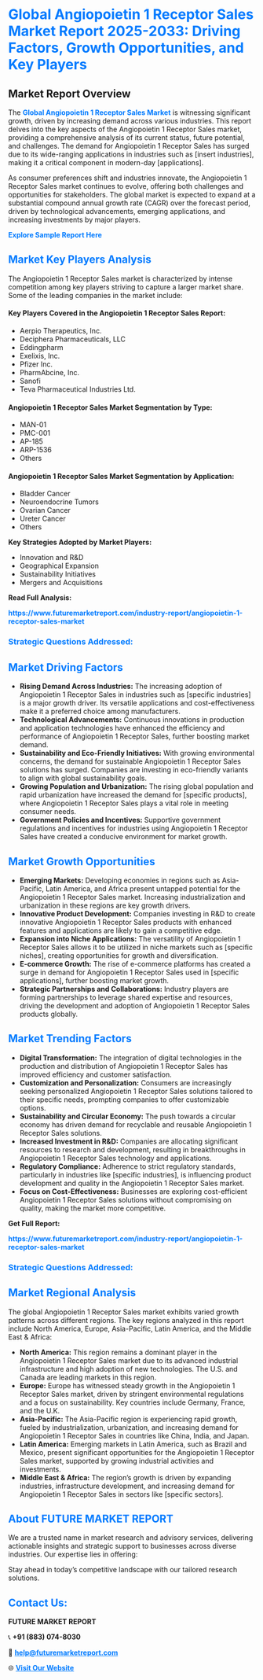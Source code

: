 <h1 style="color: #007BFF;">Global Angiopoietin 1 Receptor Sales Market Report 2025-2033: Driving Factors, Growth Opportunities, and Key Players</h1>

<section id="overview">
<h2>Market Report Overview</h2>
<p>The <a href="https://www.futuremarketreport.com/industry-report/angiopoietin-1-receptor-sales-market" style="color: #007BFF; text-decoration: none;"><strong>Global Angiopoietin 1 Receptor Sales Market</strong></a> is witnessing significant growth, driven by increasing demand across various industries. This report delves into the key aspects of the Angiopoietin 1 Receptor Sales market, providing a comprehensive analysis of its current status, future potential, and challenges. The demand for Angiopoietin 1 Receptor Sales has surged due to its wide-ranging applications in industries such as [insert industries], making it a critical component in modern-day [applications].</p>
<p>As consumer preferences shift and industries innovate, the Angiopoietin 1 Receptor Sales market continues to evolve, offering both challenges and opportunities for stakeholders. The global market is expected to expand at a substantial compound annual growth rate (CAGR) over the forecast period, driven by technological advancements, emerging applications, and increasing investments by major players.</p>
</section>

<section id="overview">
<p><a href="https://www.futuremarketreport.com/request-sample/reportId=103347" style="color: #007BFF; text-decoration: none;"><strong>Explore Sample Report Here</strong></a></p>
</section>

<section id="key-players">
<h2 style="color: #007BFF;">Market Key Players Analysis</h2>
<p>The Angiopoietin 1 Receptor Sales market is characterized by intense competition among key players striving to capture a larger market share. Some of the leading companies in the market include:</p>
<h4>Key Players Covered in the Angiopoietin 1 Receptor Sales Report:</h4>
<ul><li>Aerpio Therapeutics, Inc.</li><li>Deciphera Pharmaceuticals, LLC</li><li>Eddingpharm</li><li>Exelixis, Inc.</li><li>Pfizer Inc.</li><li>PharmAbcine, Inc.</li><li>Sanofi</li><li>Teva Pharmaceutical Industries Ltd.</li></ul>
<h4>Angiopoietin 1 Receptor Sales Market Segmentation by Type:</h4>
<ul><li>MAN-01</li><li>PMC-001</li><li>AP-185</li><li>ARP-1536</li><li>Others</li></ul>

<h4>Angiopoietin 1 Receptor Sales Market Segmentation by Application:</h4>
<ul><li>Bladder Cancer</li><li>Neuroendocrine Tumors</li><li>Ovarian Cancer</li><li>Ureter Cancer</li><li>Others</li></ul>
<p><strong>Key Strategies Adopted by Market Players:</strong></p>
<ul>
<li>Innovation and R&D</li>
<li>Geographical Expansion</li>
<li>Sustainability Initiatives</li>
<li>Mergers and Acquisitions</li>
</ul>
</section>

<section>
<p><strong>Read Full Analysis: </strong></p><a href="https://www.futuremarketreport.com/industry-report/angiopoietin-1-receptor-sales-market" style="color: #007BFF; text-decoration: none;"><strong>https://www.futuremarketreport.com/industry-report/angiopoietin-1-receptor-sales-market</strong></a>
<h3 style="color: #007BFF;">Strategic Questions Addressed:</h3>
</section>

<section id="driving-factors">
<h2 style="color: #007BFF;">Market Driving Factors</h2>
<ul>
<li><strong>Rising Demand Across Industries:</strong> The increasing adoption of Angiopoietin 1 Receptor Sales in industries such as [specific industries] is a major growth driver. Its versatile applications and cost-effectiveness make it a preferred choice among manufacturers.</li>
<li><strong>Technological Advancements:</strong> Continuous innovations in production and application technologies have enhanced the efficiency and performance of Angiopoietin 1 Receptor Sales, further boosting market demand.</li>
<li><strong>Sustainability and Eco-Friendly Initiatives:</strong> With growing environmental concerns, the demand for sustainable Angiopoietin 1 Receptor Sales solutions has surged. Companies are investing in eco-friendly variants to align with global sustainability goals.</li>
<li><strong>Growing Population and Urbanization:</strong> The rising global population and rapid urbanization have increased the demand for [specific products], where Angiopoietin 1 Receptor Sales plays a vital role in meeting consumer needs.</li>
<li><strong>Government Policies and Incentives:</strong> Supportive government regulations and incentives for industries using Angiopoietin 1 Receptor Sales have created a conducive environment for market growth.</li>
</ul>
</section>

<section id="growth-opportunities">
<h2 style="color: #007BFF;">Market Growth Opportunities</h2>
<ul>
<li><strong>Emerging Markets:</strong> Developing economies in regions such as Asia-Pacific, Latin America, and Africa present untapped potential for the Angiopoietin 1 Receptor Sales market. Increasing industrialization and urbanization in these regions are key growth drivers.</li>
<li><strong>Innovative Product Development:</strong> Companies investing in R&D to create innovative Angiopoietin 1 Receptor Sales products with enhanced features and applications are likely to gain a competitive edge.</li>
<li><strong>Expansion into Niche Applications:</strong> The versatility of Angiopoietin 1 Receptor Sales allows it to be utilized in niche markets such as [specific niches], creating opportunities for growth and diversification.</li>
<li><strong>E-commerce Growth:</strong> The rise of e-commerce platforms has created a surge in demand for Angiopoietin 1 Receptor Sales used in [specific applications], further boosting market growth.</li>
<li><strong>Strategic Partnerships and Collaborations:</strong> Industry players are forming partnerships to leverage shared expertise and resources, driving the development and adoption of Angiopoietin 1 Receptor Sales products globally.</li>
</ul>
</section>

<section id="trending-factors">
<h2 style="color: #007BFF;">Market Trending Factors</h2>
<ul>
<li><strong>Digital Transformation:</strong> The integration of digital technologies in the production and distribution of Angiopoietin 1 Receptor Sales has improved efficiency and customer satisfaction.</li>
<li><strong>Customization and Personalization:</strong> Consumers are increasingly seeking personalized Angiopoietin 1 Receptor Sales solutions tailored to their specific needs, prompting companies to offer customizable options.</li>
<li><strong>Sustainability and Circular Economy:</strong> The push towards a circular economy has driven demand for recyclable and reusable Angiopoietin 1 Receptor Sales solutions.</li>
<li><strong>Increased Investment in R&D:</strong> Companies are allocating significant resources to research and development, resulting in breakthroughs in Angiopoietin 1 Receptor Sales technology and applications.</li>
<li><strong>Regulatory Compliance:</strong> Adherence to strict regulatory standards, particularly in industries like [specific industries], is influencing product development and quality in the Angiopoietin 1 Receptor Sales market.</li>
<li><strong>Focus on Cost-Effectiveness:</strong> Businesses are exploring cost-efficient Angiopoietin 1 Receptor Sales solutions without compromising on quality, making the market more competitive.</li>
</ul>
</section>

<section>
<p><strong>Get Full Report: </strong></p><a href="https://www.futuremarketreport.com/industry-report/angiopoietin-1-receptor-sales-market" style="color: #007BFF; text-decoration: none;"><strong>https://www.futuremarketreport.com/industry-report/angiopoietin-1-receptor-sales-market</strong></a>
<h3 style="color: #007BFF;">Strategic Questions Addressed:</h3>
</section>


<section id="regional-analysis">
<h2 style="color: #007BFF;">Market Regional Analysis</h2>
<p>The global Angiopoietin 1 Receptor Sales market exhibits varied growth patterns across different regions. The key regions analyzed in this report include North America, Europe, Asia-Pacific, Latin America, and the Middle East & Africa:</p>
<ul>
<li><strong>North America:</strong> This region remains a dominant player in the Angiopoietin 1 Receptor Sales market due to its advanced industrial infrastructure and high adoption of new technologies. The U.S. and Canada are leading markets in this region.</li>
<li><strong>Europe:</strong> Europe has witnessed steady growth in the Angiopoietin 1 Receptor Sales market, driven by stringent environmental regulations and a focus on sustainability. Key countries include Germany, France, and the U.K.</li>
<li><strong>Asia-Pacific:</strong> The Asia-Pacific region is experiencing rapid growth, fueled by industrialization, urbanization, and increasing demand for Angiopoietin 1 Receptor Sales in countries like China, India, and Japan.</li>
<li><strong>Latin America:</strong> Emerging markets in Latin America, such as Brazil and Mexico, present significant opportunities for the Angiopoietin 1 Receptor Sales market, supported by growing industrial activities and investments.</li>
<li><strong>Middle East & Africa:</strong> The region’s growth is driven by expanding industries, infrastructure development, and increasing demand for Angiopoietin 1 Receptor Sales in sectors like [specific sectors].</li>
</ul>
</section>

<footer>
<h2 style="color: #007BFF;">About FUTURE MARKET REPORT</h2>
<p>We are a trusted name in market research and advisory services, delivering actionable insights and strategic support to businesses across diverse industries. Our expertise lies in offering:</p>

<p>Stay ahead in today’s competitive landscape with our tailored research solutions.</p>

<h2 style="color: #007BFF;">Contact Us:</h2>
<p><strong>FUTURE MARKET REPORT</strong></p>
<p>📞 <strong>+91 (883) 074-8030</strong></p>
<p>📧 <strong><a href="mailto:help@futuremarketreport.com" style="color: #007BFF;">help@futuremarketreport.com</a></strong></p>
<p>🌐 <strong><a href="https://www.futuremarketreport.com/" style="color: #007BFF;">Visit Our Website</a></strong></p>
</footer>